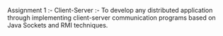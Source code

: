 Assignment 1 :- Client-Server :- To develop any distributed application through implementing client-server communication programs based on Java Sockets and RMI techniques.

